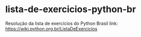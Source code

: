 # lista-de-exercicios-python-br
Resolução da lista de exercícios do Python Brasil
link: https://wiki.python.org.br/ListaDeExercicios
